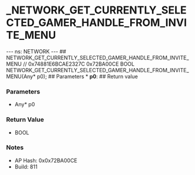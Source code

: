 # _NETWORK_GET_CURRENTLY_SELECTED_GAMER_HANDLE_FROM_INVITE_MENU

--- ns: NETWORK --- ## NETWORK_GET_CURRENTLY_SELECTED_GAMER_HANDLE_FROM_INVITE_MENU  // 0x74881E6BCAE2327C 0x72BA00CE BOOL NETWORK_GET_CURRENTLY_SELECTED_GAMER_HANDLE_FROM_INVITE_MENU(Any* p0);   ## Parameters * **p0**:  ## Return value

### Parameters
* Any* p0

### Return Value
* BOOL

### Notes
* AP Hash: 0x0x72BA00CE
* Build: 811

